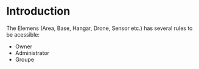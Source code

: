 # Introduction #

The Elemens (Area, Base, Hangar, Drone, Sensor etc.) has several rules to be acessible:

  * Owner
  * Administrator
  * Groupe